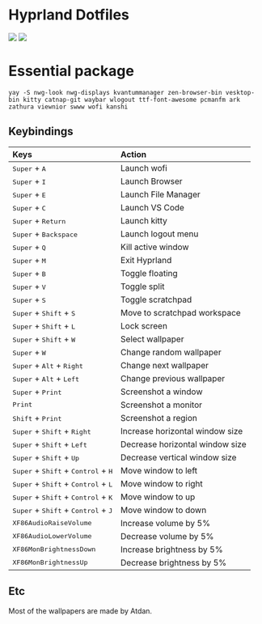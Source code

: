 <h1 align: center> Hyprland Dotfiles</h1>

<img src="https://raw.githubusercontent.com/xangelkawaiix/hyprland-dotfiles/main/src/assets/desktop.png">
<img src="https://raw.githubusercontent.com/xangelkawaiix/hyprland-dotfiles/main/src/assets/wlogout.png">

# Essential package
```shell
yay -S nwg-look nwg-displays kvantummanager zen-browser-bin vesktop-bin kitty catnap-git waybar wlogout ttf-font-awesome pcmanfm ark zathura viewnior swww wofi kanshi
```
## Keybindings
<div align="center">

| Keys | Action |
| :--- | :--- |
| <kbd>Super</kbd> + <kbd>A</kbd> | Launch wofi |
| <kbd>Super</kbd> + <kbd>I</kbd> | Launch Browser |
| <kbd>Super</kbd> + <kbd>E</kbd> | Launch File Manager |
| <kbd>Super</kbd> + <kbd>C</kbd> | Launch VS Code |
| <kbd>Super</kbd> + <kbd>Return</kbd> | Launch kitty|
| <kbd>Super</kbd> + <kbd>Backspace</kbd> | Launch logout menu|
| <kbd>Super</kbd> + <kbd>Q</kbd> | Kill active window |
| <kbd>Super</kbd> + <kbd>M</kbd> | Exit Hyprland |
| <kbd>Super</kbd> + <kbd>B</kbd> | Toggle floating |
| <kbd>Super</kbd> + <kbd>V</kbd> | Toggle split |
| <kbd>Super</kbd> + <kbd>S</kbd> | Toggle scratchpad |
| <kbd>Super</kbd> + <kbd>Shift</kbd> + <kbd>S</kbd> | Move to scratchpad workspace |
| <kbd>Super</kbd> + <kbd>Shift</kbd> + <kbd>L</kbd> | Lock screen |
| <kbd>Super</kbd> + <kbd>Shift</kbd> + <kbd>W</kbd> | Select wallpaper |
| <kbd>Super</kbd> + <kbd>W</kbd> | Change random wallpaper |
| <kbd>Super</kbd> + <kbd>Alt</kbd> + <kbd>Right</kbd> | Change next wallpaper |
| <kbd>Super</kbd> + <kbd>Alt</kbd> + <kbd>Left</kbd> | Change previous wallpaper |
| <kbd>Super</kbd> + <kbd>Print</kbd> | Screenshot a window |
| <kbd>Print</kbd> | Screenshot a monitor |
| <kbd>Shift</kbd> + <kbd>Print</kbd> | Screenshot a region |
| <kbd>Super</kbd> + <kbd>Shift</kbd> + <kbd>Right</kbd> | Increase horizontal window size |
| <kbd>Super</kbd> + <kbd>Shift</kbd> + <kbd>Left</kbd> | Decrease horizontal window size |
| <kbd>Super</kbd> + <kbd>Shift</kbd> + <kbd>Up</kbd> | Decrease vertical window size |
| <kbd>Super</kbd> + <kbd>Shift</kbd> + <kbd>Control</kbd> + <kbd>H</kbd> | Move window to left |
| <kbd>Super</kbd> + <kbd>Shift</kbd> + <kbd>Control</kbd> + <kbd>L</kbd> | Move window to right |
| <kbd>Super</kbd> + <kbd>Shift</kbd> + <kbd>Control</kbd> + <kbd>K</kbd> | Move window to up |
| <kbd>Super</kbd> + <kbd>Shift</kbd> + <kbd>Control</kbd> + <kbd>J</kbd> | Move window to down |
| <kbd>XF86AudioRaiseVolume</kbd> | Increase volume by 5% |
| <kbd>XF86AudioLowerVolume</kbd> | Decrease volume by 5% |
| <kbd>XF86MonBrightnessDown</kbd> | Increase brightness by 5% |
| <kbd>XF86MonBrightnessUp</kbd> | Decrease brightness by 5% |

</div>

## Etc
Most of the wallpapers are made by Atdan.
